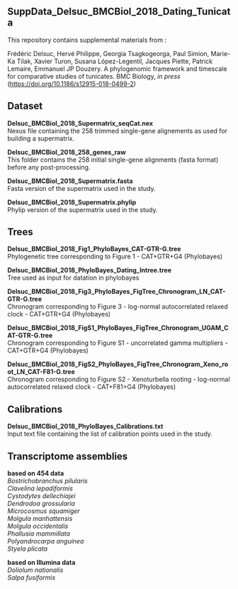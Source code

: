 SuppData_Delsuc_BMCBiol_2018_Dating_Tunicata
---

This repository contains supplemental materials from :

Frédéric Delsuc, Hervé Philippe, Georgia Tsagkogeorga, Paul Simion, Marie-Ka Tilak, Xavier Turon, Susana López-Legentil, Jacques Piette, Patrick Lemaire, Emmanuel JP Douzery. A phylogenomic framework and timescale for comparative studies of tunicates. BMC Biology, *in press* (https://doi.org/10.1186/s12915-018-0499-2)


## Dataset

**Delsuc_BMCBiol_2018_Supermatrix_seqCat.nex**  
Nexus file containing the 258 trimmed single-gene alignements as used for building a supermatrix.

**Delsuc_BMCBiol_2018_258_genes_raw**  
This folder contains the 258 initial single-gene alignments (fasta format) before any post-processing.

**Delsuc_BMCBiol_2018_Supermatrix.fasta**  
Fasta version of the supermatrix used in the study.

**Delsuc_BMCBiol_2018_Supermatrix.phylip**  
Phylip version of the supermatrix used in the study.


## Trees

**Delsuc_BMCBiol_2018_Fig1_PhyloBayes_CAT-GTR-G.tree**  
Phylogenetic tree corresponding to Figure 1 - CAT+GTR+G4 (Phylobayes)

**Delsuc_BMCBiol_2018_PhyloBayes_Dating_Intree.tree**  
Tree used as input for datation in phylobayes

**Delsuc_BMCBiol_2018_Fig3_PhyloBayes_FigTree_Chronogram_LN_CAT-GTR-G.tree**  
Chronogram corresponding to Figure 3 - log-normal autocorrelated relaxed clock - CAT+GTR+G4 (Phylobayes)

**Delsuc_BMCBiol_2018_FigS1_PhyloBayes_FigTree_Chronogram_UGAM_CAT-GTR-G.tree**  
Chronogram corresponding to Figure S1 - uncorrelated gamma multipliers - CAT+GTR+G4 (Phylobayes)

**Delsuc_BMCBiol_2018_FigS2_PhyloBayes_FigTree_Chronogram_Xeno_root_LN_CAT-F81-G.tree**  
Chronogram corresponding to Figure S2 - Xenoturbella rooting - log-normal autocorrelated relaxed clock - CAT+F81+G4 (Phylobayes)


## Calibrations

**Delsuc_BMCBiol_2018_PhyloBayes_Calibrations.txt**  
Input text file containing the list of calibration points used in the study.


## Transcriptome assemblies

**based on 454 data**  
*Bostrichobranchus pilularis*  
*Clavelina lepadiformis*  
*Cystodytes dellechiajei*  
*Dendrodoa grossularia*  
*Microcosmus squamiger*  
*Molgula manhattensis*  
*Molgula occidentalis*  
*Phallusia mammillata*  
*Polyandrocarpa anguinea*  
*Styela plicata*

**based on Illumina data**  
*Doliolum nationalis*  
*Salpa fusiformis*  
